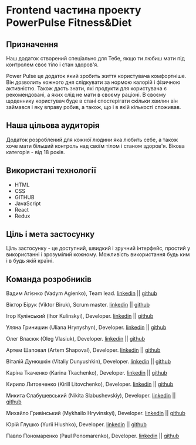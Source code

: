 # Frontend частина проекту PowerPulse Fitness&Diet

## Призначення

Наш додаток створений спеціально для Тебе, якщо ти любиш мати під контролем своє тіло і стан здоров'я. 

Power Pulse це додаток який зробить життя користувача комфортніше. Він дозволить кожного дня слідкувати за нормою калорій і фізичною активністю. Також дасть знати, які продукти для користувача є рекомендовані, а яких слід не мати в своєму раціоні. В своєму щоденнику користувач буде в стані спостерігати скільки хвилин він займався і яку вправу робив, а також, що і в якій кількості споживав. 

## Наша цільова аудиторія

Додаток розроблений для кожної людини яка любить себе, а також хоче мати більший контроль над своїм тілом і станом здоров'я. Вікова категорія - від 18 років. 

## Використані технології

* HTML
* CSS
* GITHUB
* JavaScript
* React 
* Redux

## Ціль і мета застосунку

Ціль застосунку - це доступний, швидкий і зручний інтерфейс, простий у використанні і зрозумілий кожному. Можливість використання будь ким і в будь якій країні. 


## Команда розробників

Вадим Агієнко (Vadym Agienko), Team lead. [linkedin](https://www.linkedin.com/in/vadym-agienko) || [github](https://github.com/made-by-curiosity)

Віктор Бірук (Viktor Biruk), Scrum master. [linkedin](https://www.linkedin.com/in/viktor-biruk) || [github](https://github.com/vikttur)

Ігор Кулінський (Ihor Kulinskyi), Developer. [linkedin](https://www.linkedin.com/in/ihor-kulinskyi) || [github](https://github.com/IhorKulinskyi)

Уляна Гринишин (Uliana Hrynyshyn), Developer. [linkedin](https://www.linkedin.com/in/ulianahrynyshyn) || [github](https://github.com/Uliana2022ua)

Олег Власюк (Oleg Vlasiuk), Developer. [linkedin](https://www.linkedin.com/in/oleg-vlasiuk-1480a6265) || [github](https://github.com/VlasiukOleg)

Артем Шаповал (Artem Shapoval), Developer. [linkedin](https://www.linkedin.com/in/artem-shapoval) || [github](https://github.com/TyomaShapoval)

Віталій Дунюшкін (Vitaliy Dunyushkin), Developer. [linkedin](https://www.linkedin.com/in/vitaliy-dunyushkin) || [github](https://github.com/VitaliyDunyushkin)

Каріна Ткаченко (Karina Tkachenko), Developer. [linkedin](https://www.linkedin.com/in/karina--tkachenko) || [github](https://github.com/Karina-98)

Кирило Литовченко (Kirill Litovchenko), Developer. [linkedin](https://www.linkedin.com/in/kirill-litovchenko) || [github](https://github.com/Oknehcvotil)

Микита Слабушевський (Nikita Slabushevskiy), Developer. [linkedin](https://www.linkedin.com/in/nikita-slabushevskiy) || [github](https://github.com/ArbalestARX7)

Михайло Гривінський (Mykhailo Hryvinskyi), Developer. [linkedin](https://www.linkedin.com/in/mykhailo-hryvinskyi) || [github](https://github.com/MishaHryvinskyi)

Юрій Глушко (Yurii Hlushko), Developer. [linkedin](https://www.linkedin.com/in/yurii-hlushko) || [github](https://github.com/xtxthby)

Павло Пономаренко (Paul Ponomarenko), Developer. [linkedin](https://www.linkedin.com/in/paul-ponomarenko) || [github](https://github.com/PaulPonomarenko)